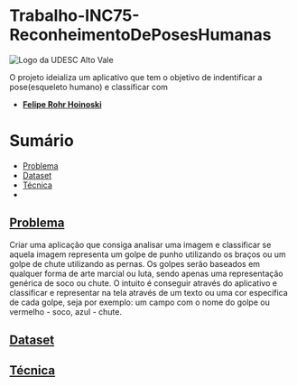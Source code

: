 # Trabalho-INC75-ReconheimentoDePosesHumanas

 ![Logo da UDESC Alto Vale](http://www1.udesc.br/imagens/id_submenu/2019/marca_alto_vale_horizontal_assinatura_rgb_01.jpg)
 
O projeto ideializa um aplicativo que tem o objetivo de indentificar a pose(esqueleto humano) e classificar com 
 
 - [**Felipe Rohr Hoinoski**](mailto:felipehoinoski@gmail.com) 

# Sumário
* [Problema](#problema)
* [Dataset](#dataset)
* [Técnica](#tecnica)
* 

## [Problema](#problema)
 Criar uma aplicação que consiga analisar uma imagem e classificar se aquela imagem representa um golpe de punho utilizando os braços ou um golpe de chute utilizando as pernas. Os golpes serão baseados em qualquer forma de arte marcial ou luta, sendo apenas uma representação genérica de soco ou chute. O intuito é conseguir através do aplicativo e classificar e representar na tela através de um texto ou uma cor específica de cada golpe, seja por exemplo: um campo com o nome do golpe ou vermelho - soco, azul - chute.

## [Dataset](#dataset)


## [Técnica](#tecnica)
